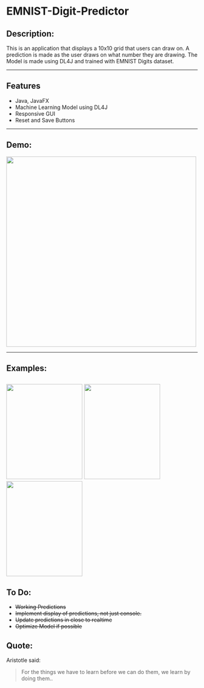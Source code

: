# EMNIST-Digit-Predictor

## Description:
This is an application that displays a 10x10 grid that users can draw on. A prediction is made as the user draws on what number they are drawing. The Model is made using DL4J and trained with EMNIST Digits dataset.

----

## Features
- Java, JavaFX
- Machine Learning Model using DL4J
- Responsive GUI
- Reset and Save Buttons

----
## Demo:

<img src="https://user-images.githubusercontent.com/8952745/121995990-d8607580-cd75-11eb-873d-04a22941da04.gif" width="500" height="500">

----
## Examples:
<img src="https://user-images.githubusercontent.com/8952745/121995893-b23ad580-cd75-11eb-82c2-f4d6cf5011b4.png" width="200" height="250"> <img src="https://user-images.githubusercontent.com/8952745/121995897-b2d36c00-cd75-11eb-97bc-8ca0ec737f73.png" width="200" height="250"> <img src="https://user-images.githubusercontent.com/8952745/121995906-b5ce5c80-cd75-11eb-9d39-aa7e69ae5c7d.png" width="200" height="250">
----
## To Do:
- ~~Working Predictions~~
- ~~Implement display of predictions, not just console.~~
- ~~Update predictions in close to realtime~~
- ~~Optimize Model if possible~~

## Quote:
Aristotle said:
> For the things we have to learn before we can do them, we learn by doing them..
